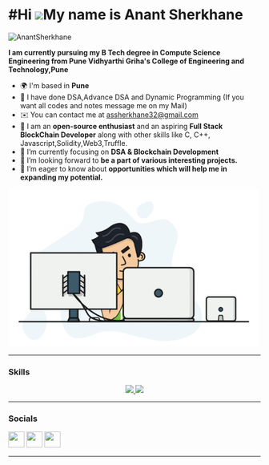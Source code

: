 #Hi ![](https://user-images.githubusercontent.com/18350557/176309783-0785949b-9127-417c-8b55-ab5a4333674e.gif)My name is Anant Sherkhane
===================================================================================================================================

<p align="left"> <img src="https://komarev.com/ghpvc/?username=Anant2090&label=Profile%20views&color=0e75b6&style=flat" alt="AnantSherkhane" /> </p>

**I am currently pursuing my B Tech degree in Compute Science Engineering from Pune Vidhyarthi Griha's College of Engineering and Technology,Pune**

* 🌍  I'm based in **Pune**
* 🧠 I have done  DSA,Advance DSA and Dynamic Programming (If you want all codes and notes message me on my Mail) 
* ✉️  You can contact me at [assherkhane32@gmail.com](mailto:assherkhane32@gmail.com)
* 🧠 I am an **open-source enthusiast** and an aspiring **Full Stack BlockChain Developer** along with other skills like C, C++, Javascript,Solidity,Web3,Truffle.
* 🌱 I’m currently focusing on **DSA & Blockchain Development**
* 👯 I’m looking forward to **be a part of various interesting projects.**
* 🤝 I’m eager to know about **opportunities which will help me in expanding my potential.**

<img alt="GIF" src="https://github.com/rahulvarma5297/rahulvarma5297/blob/main/hadder.gif?raw=true" width="500"/> 

<hr/>

### Skills
<p align="center">

  <a href="https://skillicons.dev">
    <img src="https://skillicons.dev/icons?i=git,github,python,c,cpp" />
    <img src="https://skillicons.dev/icons?i=html,css,js,nodejs" />
   
  </a>
         
</p>
<hr/>


### Socials

<p align="left"> <a href="https://github.com/Anant2090" target="_blank" rel="noreferrer"><img src="https://raw.githubusercontent.com/danielcranney/readme-generator/main/public/icons/socials/github.svg" width="32" height="32" /></a> <a href="https://www.instagram.com/sherkhane_anant_32/" target="_blank" rel="noreferrer"><img src="https://raw.githubusercontent.com/danielcranney/readme-generator/main/public/icons/socials/instagram.svg" width="32" height="32" /></a> <a href="https://www.linkedin.com/in/anant-sherkhane-778ab8264/" target="_blank" rel="noreferrer"><img src="https://raw.githubusercontent.com/danielcranney/readme-generator/main/public/icons/socials/linkedin.svg" width="32" height="32" /></a></p>
<hr/>

